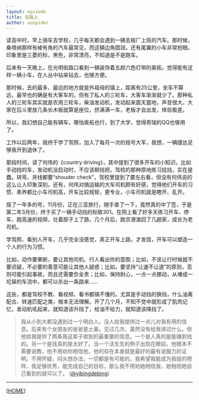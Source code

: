 ```yaml
---
layout: episode
title: 在路上
author: uuspider
---
```

读高中时，早上骑车去学校，几乎每天都会遇到一辆去板厂上班的汽车。那时候，桑塔纳那样有棱有角的汽车最常见，而这辆边角圆润，还有尾翼的小车非常抢眼。印象里是三菱的标，黑色，非常漂亮，不知道是不是跑车。

后来有一天晚上，在光明街路口看到一辆装饰着五颜六色灯带的奥拓，觉得能有这样一辆小车，在人丛中钻来钻去，也够方便。

那时候，去的最多、最远的地方就是外祖母的镇上，距离有25公里，坐车不算远，最早也的确是有大客车的，但有了私人的三轮车，大客车渐渐就少了。那种私人的三轮车其实就是农用三轮车，柴油发动机，发动起来震天震地，声音很大，大家在后斗里放几条长木板就算是座位，挤满满一车，老板才会出发，体验极差。

所以，我幻想自己能有辆车，哪怕奥拓也行，到了大学，觉得奇瑞的QQ也够用了。

工作以后两年，我终于学了驾照，加入了每月一次的摇号大军，我想，一辆捷达足够我开到退休了。

那段时间，读了何伟的《country driving》，其中提到了很多开车的小知识。比如手动挡的车，发动机没启动时，不应该掰挡把，驾校的那种原地练习挂挡，实在是蠢。转弯、并线都要“shouder check”，驾校里提到了要左右看，但没有何伟说的这么让人印象深刻。还有，何伟对搞运输的大车司机颇有好感，觉得他们开车的习惯、素养都比小车司机高，开车比较规矩，更专业，小车司机就是瞎开、乱开。

摇了一年多的号，11月份，正在三亚旅行，随手查了一下，竟然真的中了签，于是第二年3月份，终于买了一辆手动挡的标致301。在网上看了好多天练习开车、停车、跑高速的视频，壮着胆子上了路，几个月后，跑京港澳回了几趟家，成长为老司机。

学驾照、看别人开车，几乎完全没感觉，真正开车上路，才发现，开车可以塑造一个人的行为习惯。

比如，动作要果断，要让其他司机、行人看出你的意图；比如，不该让行时候就不要迟疑，不必要的善意可能让其他人疑惑；比如，要坚持“让速不让道”的原则，否则可能引起事故，而且还需要负全责；比如，保持耐心，一点一点挪动，从堵成一坨屎的车流中，都可以杀出一条路来……

这些，都是驾校不教、看视频、看书都搞不懂的。尤其是手动挡的换挡，什么油离配合、转速匹配之类，根本无法理解。开了几个月，不知不觉中就形成了肌肉记忆，发动机吼起来，就知道该升挡了，给油不给力，就知道该降挡了。




> 我从小到大都没遇到过一个明白人。没人给我提供过一点儿对我有用的信息。后来有个女朋友的爸爸是土豪。见过几次，虽然没有给我讲过什么。但他给我提供了两条我这辈子收到的最重要的信息。一个是人真的是能赚到钱的。另一个是钱真的是太好了。当一个活生生的例子出现在眼前，他根本不需要说教，他不用劝你相信他，他的存在本身就是最好的最有说服力的证明。不用怀疑，闷头想办法，一切都是有可能的。我希望我能成为我娃的榜样，我足够优秀，能完成自己的目标，那么我不用劝她相信我，她相信她自己看到的就可以了。 ([@yibingdebing][ref01])

***

[[HOME][episode]]

[episode]:http://about.uuspider.com/2019/06/02/episodeindex.html
[ref01]:https://twitter.com/yibingdebing/status/1461718011610501124
